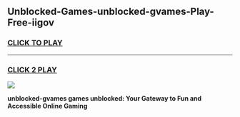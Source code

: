 
## Unblocked-Games-unblocked-gvames-Play-Free-iigov
<h3>
<a href="https://premium76.site?title=unblocked-gvames&ref=18A1">CLICK TO PLAY</a></h3>
<hr>

<h3>
<a href="https://premium76.site?title=unblocked-gvames&ref=18A1">CLICK 2 PLAY</a>
  
</h3>

<a href="https://premium76.site?title=unblocked-gvames&ref=18A1"><img src="https://clearcache.store/games.png"></a>


**unblocked-gvames games unblocked: Your Gateway to Fun and Accessible Online Gaming**
